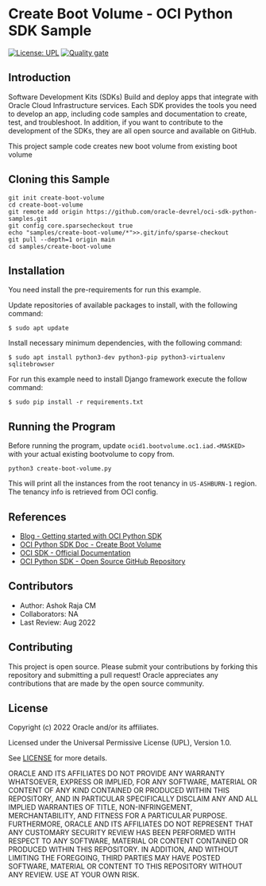 # Create Boot Volume - OCI Python SDK Sample

[![License: UPL](https://img.shields.io/badge/license-UPL-green)](https://img.shields.io/badge/license-UPL-green) [![Quality gate](https://sonarcloud.io/api/project_badges/quality_gate?project=oracle-devrel_oci-sdk-java-samples)](https://sonarcloud.io/dashboard?id=oracle-devrel_oci-sdk-java-samples)

## Introduction
Software Development Kits (SDKs) Build and deploy apps that integrate with Oracle Cloud Infrastructure services. Each SDK provides the tools you need to develop an app, including code samples and documentation to create, test, and troubleshoot. In addition, if you want to contribute to the development of the SDKs, they are all open source and available on GitHub.

This project sample code creates new boot volume from existing boot volume

## Cloning this Sample
```
git init create-boot-volume
cd create-boot-volume
git remote add origin https://github.com/oracle-devrel/oci-sdk-python-samples.git
git config core.sparsecheckout true
echo "samples/create-boot-volume/*">>.git/info/sparse-checkout
git pull --depth=1 origin main
cd samples/create-boot-volume
```

## Installation

You need install the pre-requirements for run this example.

Update repositories of available packages to install, with the following command:

```
$ sudo apt update
```

Install necessary minimum dependencies, with the following command:

```
$ sudo apt install python3-dev python3-pip python3-virtualenv sqlitebrowser
```

For run this example need to install Django framework execute the follow command:

```
$ sudo pip install -r requirements.txt
```

## Running the Program

Before running the program, update `ocid1.bootvolume.oc1.iad.<MASKED>` with your actual existing bootvolume to copy from.

```
python3 create-boot-volume.py
```
This will print all the instances from the root tenancy in `US-ASHBURN-1` region. The tenancy info is retrieved from OCI config.

## References
* [Blog - Getting started with OCI Python SDK](https://blogs.oracle.com/linux/post/getting-started-with-the-oracle-cloud-infrastructure-python-sdk)
* [OCI Python SDK Doc - Create Boot Volume](https://docs.oracle.com/en-us/iaas/tools/python/2.79.0/api/core/models/oci.core.models.CreateBootVolumeDetails.html)
* [OCI SDK - Official Documentation](https://docs.oracle.com/en-us/iaas/Content/API/Concepts/sdks.htm)
* [OCI Python SDK - Open Source GitHub Repository](https://github.com/oracle/oci-python-sdk)

## Contributors
* Author: Ashok Raja CM
* Collaborators: NA
* Last Review: Aug 2022

## Contributing
This project is open source.  Please submit your contributions by forking this repository and submitting a pull request!  Oracle appreciates any contributions that are made by the open source community.

## License
Copyright (c) 2022 Oracle and/or its affiliates.

Licensed under the Universal Permissive License (UPL), Version 1.0.

See [LICENSE](LICENSE) for more details.

ORACLE AND ITS AFFILIATES DO NOT PROVIDE ANY WARRANTY WHATSOEVER, EXPRESS OR IMPLIED, FOR ANY SOFTWARE, MATERIAL OR CONTENT OF ANY KIND CONTAINED OR PRODUCED WITHIN THIS REPOSITORY, AND IN PARTICULAR SPECIFICALLY DISCLAIM ANY AND ALL IMPLIED WARRANTIES OF TITLE, NON-INFRINGEMENT, MERCHANTABILITY, AND FITNESS FOR A PARTICULAR PURPOSE.  FURTHERMORE, ORACLE AND ITS AFFILIATES DO NOT REPRESENT THAT ANY CUSTOMARY SECURITY REVIEW HAS BEEN PERFORMED WITH RESPECT TO ANY SOFTWARE, MATERIAL OR CONTENT CONTAINED OR PRODUCED WITHIN THIS REPOSITORY. IN ADDITION, AND WITHOUT LIMITING THE FOREGOING, THIRD PARTIES MAY HAVE POSTED SOFTWARE, MATERIAL OR CONTENT TO THIS REPOSITORY WITHOUT ANY REVIEW. USE AT YOUR OWN RISK. 